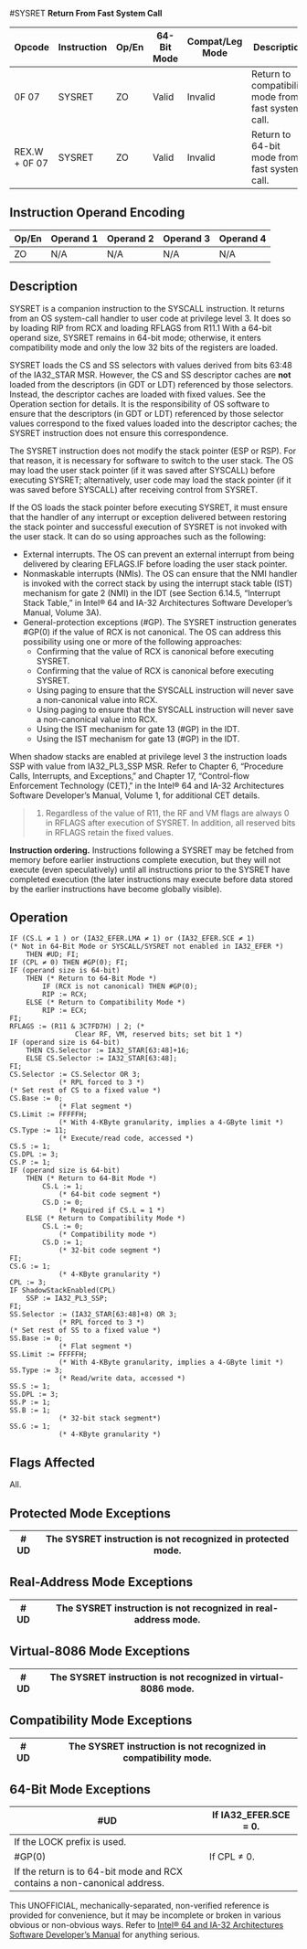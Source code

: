 #SYSRET
**Return From Fast System Call**

| Opcode        | Instruction | Op/En | 64-Bit Mode | Compat/Leg Mode | Description                                         |
| ------------- | ----------- | ----- | ----------- | --------------- | --------------------------------------------------- |
| 0F 07         | SYSRET      | ZO    | Valid       | Invalid         | Return to compatibility mode from fast system call. |
| REX.W + 0F 07 | SYSRET      | ZO    | Valid       | Invalid         | Return to 64-bit mode from fast system call.        |

## Instruction Operand Encoding

| Op/En | Operand 1 | Operand 2 | Operand 3 | Operand 4 |
| ----- | --------- | --------- | --------- | --------- |
| ZO    | N/A       | N/A       | N/A       | N/A       |

## Description

SYSRET is a companion instruction to the SYSCALL instruction. It returns from an OS system-call handler to user code at privilege level 3. It does so by loading RIP from RCX and loading RFLAGS from R11.1 With a 64-bit operand size, SYSRET remains in 64-bit mode; otherwise, it enters compatibility mode and only the low 32 bits of the registers are loaded.

SYSRET loads the CS and SS selectors with values derived from bits 63:48 of the IA32_STAR MSR. However, the CS and SS descriptor caches are **not** loaded from the descriptors (in GDT or LDT) referenced by those selectors. Instead, the descriptor caches are loaded with fixed values. See the Operation section for details. It is the responsibility of OS software to ensure that the descriptors (in GDT or LDT) referenced by those selector values correspond to the fixed values loaded into the descriptor caches; the SYSRET instruction does not ensure this correspondence.

The SYSRET instruction does not modify the stack pointer (ESP or RSP). For that reason, it is necessary for software to switch to the user stack. The OS may load the user stack pointer (if it was saved after SYSCALL) before executing SYSRET; alternatively, user code may load the stack pointer (if it was saved before SYSCALL) after receiving control from SYSRET.

If the OS loads the stack pointer before executing SYSRET, it must ensure that the handler of any interrupt or exception delivered between restoring the stack pointer and successful execution of SYSRET is not invoked with the user stack. It can do so using approaches such as the following:

- External interrupts. The OS can prevent an external interrupt from being delivered by clearing EFLAGS.IF before loading the user stack pointer.
- Nonmaskable interrupts (NMIs). The OS can ensure that the NMI handler is invoked with the correct stack by using the interrupt stack table (IST) mechanism for gate 2 (NMI) in the IDT (see Section 6.14.5, “Interrupt Stack Table,” in Intel® 64 and IA-32 Architectures Software Developer’s Manual, Volume 3A).
- General-protection exceptions (#​​​​GP). The SYSRET instruction generates #​​​​GP(0) if the value of RCX is not canonical. The OS can address this possibility using one or more of the following approaches:
  - Confirming that the value of RCX is canonical before executing SYSRET.
  - Confirming that the value of RCX is canonical before executing SYSRET.
  - Using paging to ensure that the SYSCALL instruction will never save a non-canonical value into RCX.
  - Using paging to ensure that the SYSCALL instruction will never save a non-canonical value into RCX.
  - Using the IST mechanism for gate 13 (#​​​​GP) in the IDT.
  - Using the IST mechanism for gate 13 (#​​​​GP) in the IDT.

When shadow stacks are enabled at privilege level 3 the instruction loads SSP with value from IA32_PL3_SSP MSR. Refer to Chapter 6, “Procedure Calls, Interrupts, and Exceptions‚” and Chapter 17, “Control-flow Enforcement Technology (CET)‚” in the Intel® 64 and IA-32 Architectures Software Developer’s Manual, Volume 1, for additional CET details.

> 1. Regardless of the value of R11, the RF and VM flags are always 0 in RFLAGS after execution of SYSRET. In addition, all reserved bits in RFLAGS retain the fixed values.

**Instruction ordering.** Instructions following a SYSRET may be fetched from memory before earlier instructions complete execution, but they will not execute (even speculatively) until all instructions prior to the SYSRET have completed execution (the later instructions may execute before data stored by the earlier instructions have become globally visible).

## Operation

```
IF (CS.L ≠ 1 ) or (IA32_EFER.LMA ≠ 1) or (IA32_EFER.SCE ≠ 1)
(* Not in 64-Bit Mode or SYSCALL/SYSRET not enabled in IA32_EFER *)
    THEN #​​​UD; FI;
IF (CPL ≠ 0) THEN #​​​​GP(0); FI;
IF (operand size is 64-bit)
    THEN (* Return to 64-Bit Mode *)
        IF (RCX is not canonical) THEN #​​​​GP(0);
        RIP := RCX;
    ELSE (* Return to Compatibility Mode *)
        RIP := ECX;
FI;
RFLAGS := (R11 & 3C7FD7H) | 2; (*
                Clear RF, VM, reserved bits; set bit 1 *)
IF (operand size is 64-bit)
    THEN CS.Selector := IA32_STAR[63:48]+16;
    ELSE CS.Selector := IA32_STAR[63:48];
FI;
CS.Selector := CS.Selector OR 3;
            (* RPL forced to 3 *)
(* Set rest of CS to a fixed value *)
CS.Base := 0;
            (* Flat segment *)
CS.Limit := FFFFFH;
            (* With 4-KByte granularity, implies a 4-GByte limit *)
CS.Type := 11;
            (* Execute/read code, accessed *)
CS.S := 1;
CS.DPL := 3;
CS.P := 1;
IF (operand size is 64-bit)
    THEN (* Return to 64-Bit Mode *)
        CS.L := 1;
            (* 64-bit code segment *)
        CS.D := 0;
            (* Required if CS.L = 1 *)
    ELSE (* Return to Compatibility Mode *)
        CS.L := 0;
            (* Compatibility mode *)
        CS.D := 1;
            (* 32-bit code segment *)
FI;
CS.G := 1;
            (* 4-KByte granularity *)
CPL := 3;
IF ShadowStackEnabled(CPL)
    SSP := IA32_PL3_SSP;
FI;
SS.Selector := (IA32_STAR[63:48]+8) OR 3;
            (* RPL forced to 3 *)
(* Set rest of SS to a fixed value *)
SS.Base := 0;
            (* Flat segment *)
SS.Limit := FFFFFH;
            (* With 4-KByte granularity, implies a 4-GByte limit *)
SS.Type := 3;
            (* Read/write data, accessed *)
SS.S := 1;
SS.DPL := 3;
SS.P := 1;
SS.B := 1;
            (* 32-bit stack segment*)
SS.G := 1;
            (* 4-KByte granularity *)

```

## Flags Affected

All.

## Protected Mode Exceptions

| #​​​UD | The SYSRET instruction is not recognized in protected mode. |
| ------ | ----------------------------------------------------------- |

## Real-Address Mode Exceptions

| #​​​UD | The SYSRET instruction is not recognized in real-address mode. |
| ------ | -------------------------------------------------------------- |

## Virtual-8086 Mode Exceptions

| #​​​UD | The SYSRET instruction is not recognized in virtual-8086 mode. |
| ------ | -------------------------------------------------------------- |

## Compatibility Mode Exceptions

| #​​​UD | The SYSRET instruction is not recognized in compatibility mode. |
| ------ | --------------------------------------------------------------- |

## 64-Bit Mode Exceptions

| #​​​UD                                                                    | If IA32_EFER.SCE = 0. |
| ------------------------------------------------------------------------- | --------------------- |
| If the LOCK prefix is used.                                               |
| \#​​​​GP(0)                                                               | If CPL ≠ 0.           |
| If the return is to 64-bit mode and RCX contains a non-canonical address. |

This UNOFFICIAL, mechanically-separated, non-verified reference is provided for convenience, but it may be
incomplete or broken in various obvious or non-obvious
ways. Refer to [Intel® 64 and IA-32 Architectures Software Developer’s Manual](https://software.intel.com/en-us/download/intel-64-and-ia-32-architectures-sdm-combined-volumes-1-2a-2b-2c-2d-3a-3b-3c-3d-and-4) for anything serious.
